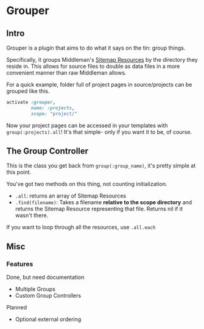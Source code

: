 # Grouper

## Intro

Grouper is a plugin that aims to do what it says on the tin: group things.

Specifically, it groups Middleman's [Sitemap Resources](http://www.rubydoc.info/github/middleman/middleman/Middleman/Sitemap/Resource) by the directory they reside in. This allows for source files to double as data files in a more convenient manner than raw Middleman allows.

For a quick example, folder full of project pages in source/projects can be grouped like this.

```ruby
activate :grouper,
         name: :projects,
         scope: "project/"
```

Now your project pages can be accessed in your templates with `group(:projects).all`! It's that simple- only if you want it to be, of course.

## The Group Controller
This is the class you get back from `group(:group_name)`, it's pretty simple at this point.

You've got two methods on this thing, not counting initialization.

 - `.all`: returns an array of Sitemap Resources
 - `.find(filename)`: Takes a filename **relative to the scope directory** and returns the Sitemap Resource representing that file. Returns nil if it wasn't there.

If you want to loop through all the resources, use `.all.each`

## Misc

### Features

Done, but need documentation

- Multiple Groups
- Custom Group Controllers

Planned

- Optional external ordering
